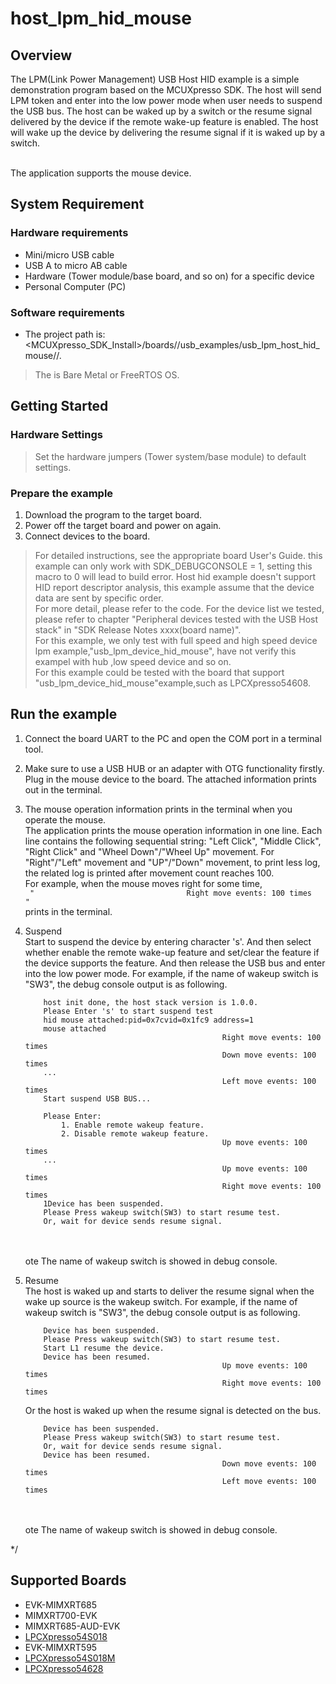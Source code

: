# host_lpm_hid_mouse



## Overview

The LPM(Link Power Management) USB Host HID example is a simple demonstration program based on the MCUXpresso SDK.
The host will send LPM token and enter into the low power mode when user needs to suspend the USB bus.
The host can be waked up by a switch or the resume signal delivered by the device if the remote wake-up feature is enabled.
The host will wake up the device by delivering the resume signal if it is waked up by a switch.

<br> The application supports the mouse device.

## System Requirement

### Hardware requirements

- Mini/micro USB cable
- USB A to micro AB cable
- Hardware (Tower module/base board, and so on) for a specific device
- Personal Computer (PC)


### Software requirements

- The project path is:
<br> <MCUXpresso_SDK_Install>/boards/<board>/usb_examples/usb_lpm_host_hid_mouse/<rtos>/<toolchain>.
> The <rtos> is Bare Metal or FreeRTOS OS.


## Getting Started

### Hardware Settings

> Set the hardware jumpers (Tower system/base module) to default settings.


### Prepare the example 

1.  Download the program to the target board.
2.  Power off the target board and power on again.
3.  Connect devices to the board.

> For detailed instructions, see the appropriate board User's Guide.
> this example can only work with SDK_DEBUGCONSOLE = 1, setting this macro to 0 will lead to build error.
> Host hid example doesn't support HID report descriptor analysis, this example assume that the device data are sent by specific order. 
      <br> For more detail, please refer to the code. For the device list we tested,
      <br> please refer to chapter "Peripheral devices tested with the USB Host stack" in "SDK Release Notes xxxx(board name)".
<br>For this example, we only test with full speed and high speed device lpm example,"usb_lpm_device_hid_mouse", have not verify this exampel with hub ,low speed device and so on.
<br>For this example could be tested with the board that support "usb_lpm_device_hid_mouse"example,such as LPCXpresso54608.
## Run the example

1.  Connect the board UART to the PC and open the COM port in a terminal tool.
2.  Make sure to use a USB HUB or an adapter with OTG functionality firstly. Plug in the mouse device to the board. The attached information prints out in the terminal.
3.  The mouse operation information prints in the terminal when you operate the mouse.
    <br> The application prints the mouse operation information in one line. Each line contains the following sequential string:
    "Left Click", "Middle Click", "Right Click" and "Wheel Down"/"Wheel Up" movement. For "Right"/"Left" movement and "UP"/"Down" movement, to print less log, the related log is printed after movement count reaches 100.
    <br> For example, when the mouse moves right for some time,
    <br> ``` "                                  Right move events: 100 times             "```
    <br> prints in the terminal.

4.  Suspend<br>
    Start to suspend the device by entering character 's'. And then select whether enable the remote wake-up feature and set/clear the feature if the device supports the feature.
    And then release the USB bus and enter into the low power mode.
    For example, if the name of wakeup switch is "SW3", the debug console output is as following. 
    <br>
    ```
        host init done, the host stack version is 1.0.0.
        Please Enter 's' to start suspend test
        hid mouse attached:pid=0x7cvid=0x1fc9 address=1
        mouse attached
                                                Right move events: 100 times
                                                Down move events: 100 times
        ...
                                                Left move events: 100 times
        Start suspend USB BUS...

        Please Enter:
            1. Enable remote wakeup feature.
            2. Disable remote wakeup feature.
                                                Up move events: 100 times
        ...
                                                Up move events: 100 times
                                                Right move events: 100 times
        1Device has been suspended.
        Please Press wakeup switch(SW3) to start resume test.
        Or, wait for device sends resume signal.
    ```
    <br>
    <br>ote The name of wakeup switch is showed in debug console.

5.  Resume<br>
    The host is waked up and starts to deliver the resume signal when the wake up source is the wakeup switch.
    For example, if the name of wakeup switch is "SW3", the debug console output is as following. 
    <br>
    ```
        Device has been suspended.
        Please Press wakeup switch(SW3) to start resume test.
        Start L1 resume the device.
        Device has been resumed.
                                                Up move events: 100 times
                                                Right move events: 100 times
    ```
    Or the host is waked up when the resume signal is detected on the bus.
    ```
        Device has been suspended.
        Please Press wakeup switch(SW3) to start resume test.
        Or, wait for device sends resume signal.
        Device has been resumed.
                                                Down move events: 100 times
                                                Left move events: 100 times
    ```
    <br>
    <br>ote The name of wakeup switch is showed in debug console.



*/


## Supported Boards
- EVK-MIMXRT685
- MIMXRT700-EVK
- MIMXRT685-AUD-EVK
- [LPCXpresso54S018](../../_boards/lpcxpresso54s018/usb_examples/usb_lpm_host_hid_mouse/example_board_readme.md)
- EVK-MIMXRT595
- [LPCXpresso54S018M](../../_boards/lpcxpresso54s018m/usb_examples/usb_lpm_host_hid_mouse/example_board_readme.md)
- [LPCXpresso54628](../../_boards/lpcxpresso54628/usb_examples/usb_lpm_host_hid_mouse/example_board_readme.md)
